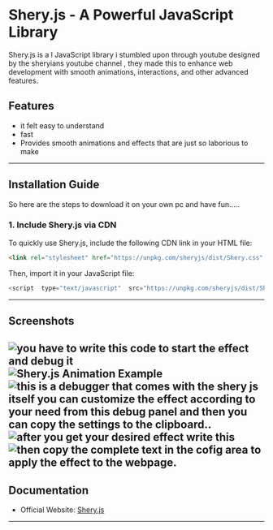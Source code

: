 # Shery.js - A Powerful JavaScript Library

Shery.js is a l JavaScript library i stumbled upon through youtube designed by the sheryians youtube channel , they made this to enhance web development with smooth animations, interactions, and other advanced features.

## Features
- it felt easy to understand
- fast
- Provides smooth animations and effects that are just so 
laborious to make

---

## Installation Guide
So here are the steps to download it on your own pc and have fun.....

### 1. Include Shery.js via CDN
To quickly use Shery.js, include the following CDN link in your HTML file:
```html just above your style.css file
<link rel="stylesheet" href="https://unpkg.com/sheryjs/dist/Shery.css" />
```

Then, import it in your JavaScript file:
```js just above body tag
<script  type="text/javascript"  src="https://unpkg.com/sheryjs/dist/Shery.js"></script> 
```

---

## Screenshots

![you have to write this code to start the effect and debug it](./images/screenshot-1)
![Shery.js Animation Example](./images/screenshot-4)
![this is a debugger that comes with the shery js itself you can customize the effect according to your need from this debug panel and then you can copy the settings to the clipboard..](./images/screenshot-5)
![after you get your desired effect write this](./images/screenshot-2)
![then copy the complete text in the cofig area to apply the effect to the webpage.](./images/screenshot-3)
---

## Documentation

- Official Website: [Shery.js]([https://sheryjs.com](https://www.npmjs.com/package/sheryjs))

---



